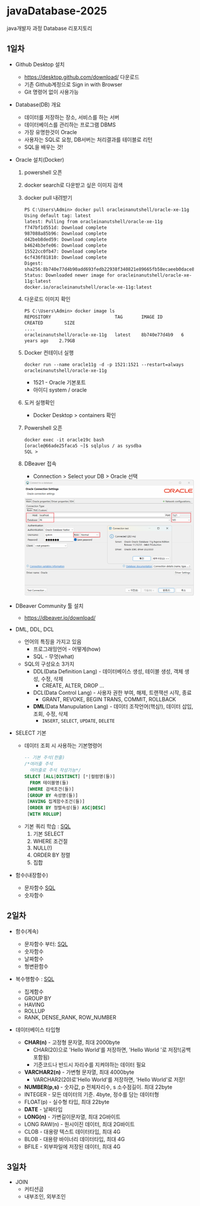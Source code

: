 # javaDatabase-2025
java개발자 과정 Database 리포지토리

## 1일차
- Github Desktop 설치
    - https://desktop.github.com/download/ 다운로드
    - 기존 Github계정으로 Sign in with Browser
    - Git 명령어 없이 사용가능
- Database(DB) 개요
    - 데이터를 저장하는 장소, 서비스를 하는 서버
    - 데이터베이스를 관리하는 프로그램 DBMS
    - 가장 유명한것이 Oracle
    - 사용자는 SQL로 요청, DB서버는 처리결과를 테이블로 리턴
    - SQL을 배우는 것!
- Oracle 설치(Docker)
    1. powershell 오픈
    2. docker search로 다운받고 싶은 이미지 검색
    2. docker pull 내려받기
        ```shell
        PS C:\Users\Admin> docker pull oracleinanutshell/oracle-xe-11g
        Using default tag: latest
        latest: Pulling from oracleinanutshell/oracle-xe-11g
        f747bf1d551d: Download complete
        987088a85b96: Download complete
        d42beb8ded59: Download complete
        b4624b3efe06: Download complete
        15522cc0fb47: Download complete
        6cf436f81810: Download complete
        Digest: sha256:8b740e77d4b90add693fedb22938f340821e89665fb58ecaeeb0dace853b9ee5
        Status: Downloaded newer image for oracleinanutshell/oracle-xe-11g:latest
        docker.io/oracleinanutshell/oracle-xe-11g:latest
        ```
    3. 다운로드 이미지 확인
        ```shell
        PS C:\Users\Admin> docker image ls
        REPOSITORY                        TAG       IMAGE ID       CREATED        SIZE
        ....
        oracleinanutshell/oracle-xe-11g   latest    8b740e77d4b9   6 years ago    2.79GB
        ```
    4. Docker 컨테이너 실행
        ```shell
        docker run --name oracle11g -d -p 1521:1521 --restart=always oracleinanutshell/oracle-xe-11g
        ```
        - 1521 - Oracle 기본포트
        - 아이디 system / oracle
    5. 도커 실행확인
        - Docker Desktop > containers 확인
    6. Powershell 오픈
        ```shell
        docker exec -it oracle19c bash
        [oracle@66ade25faca5 ~]$ sqlplus / as sysdba
        SQL >
        ```
    7. DBeaver 접속
        - Connection > Select your DB > Oracle 선택
        
        <img src='.\image\KakaoTalk_20250311_134748062.png' width=650>
-  DBeaver Community 툴 설치
    - https://dbeaver.io/download/
- DML, DDL, DCL
    - 언어의 특징을 가지고 있음
        - 프로그래밍언어 - 어떻게(how)
        - SQL - 무엇(what) 
    - SQL의 구성요소 3가지
        - DDL(Data Definition Lang) - 데이터베이스 생성, 테이블 생성, 객체 생성, 수정, 삭제
            - CREATE, ALTER, DROP ...
        - DCL(Data Control Lang) - 사용자 권한 부여, 해제, 트랜잭션 시작, 종료
            - GRANT, REVOKE, BEGIN TRANS, COMMIT, ROLLBACK
        - **DML**(Data Manupulation Lang) - 데이터 조작언어(핵심!), 데이터 삽입, 조회, 수정, 삭제
            - `INSERT`, `SELECT`, `UPDATE`, `DELETE`

- SELECT 기본
    - 데이터 조회 시 사용하는 기본명령어 
        ```sql
        -- 기본 주석(한줄)
        /*여러줄 주석
          여러줄로 주석 작성가능*/
        SELECT [ALL|DISTINCT] [*|컬럼명(들)]
          FROM 테이블명(들)
         [WHERE 검색조건(들)]
         [GROUP BY 속성명(들)]
         [HAVING 집계함수조건(들)]
         [ORDER BY 정렬속성(들) ASC|DESC]
         [WITH ROLLUP]
        ```
    - 기본 쿼리 학습 : [SQL](./day01/sql01_select기본.sql)
        1. 기본 SELECT
        2. WHERE 조건절
        3. NULL(!)
        4. ORDER BY 정렬
        5. 집합

- 함수(내장함수)
    - 문자함수 [SQL](./day01/sql02_함수.sql)
    - 숫자함수
    


## 2일차
- 함수(계속)
    - 문자함수 부터: [SQL](./day02/sql01_함수계속.sql)
    - 숫자함수
    - 날짜함수
    - 형변환함수
- 복수행함수 : [SQL](./day02/sql02_복수행함수.sql)
    - 집계함수
    - GROUP BY
    - HAVING
    - ROLLUP
    - RANK, DENSE_RANK, ROW_NUMBER

- 데이터베이스 타입형
    - **CHAR(n)** - 고정형 문자열, 최대 2000byte
        - CHAR(20)으로 'Hello World'를 저장하면, 'Hello World         '로 저장!(공백포함됨)
        - 기준코드나 반드시 자리수를 지켜야하는 데이터 필요
    - **VARCHAR2(n)** - 가변형 문자열, 최대 4000byte 
        - VARCHAR2(20)로'Hello World'를 저장하면, 'Hello World'로 저장!
    - **NUMBER(p,s)** - 숫자값, p 전체자리수, s 소수점길이. 최대 22byte
    - INTEGER - 모든 데이터의 기준. 4byte, 정수를 담는 데이터형
    - FLOAT(p) - 실수형 타입, 최대 22byte
    - **DATE** - 날짜타입
    - **LONG(n)** - 가변길이문자열, 최대 2G바이트
    - LONG RAW(n) - 원시이진 데이터, 최대 2G바이트
    - CLOB - 대용량 텍스트 데이터타입, 최대 4G
    - BLOB - 대용량 바이너리 데이터타입, 최대 4G
    - BFILE - 외부파일에 저장된 데이터, 최대 4G

## 3일차
- JOIN
    - 커티션곱
    - 내부조인, 외부조인
